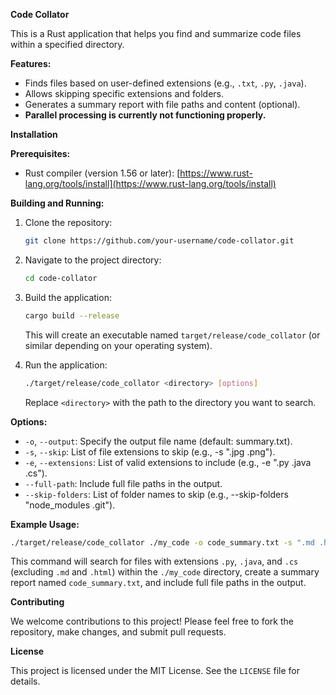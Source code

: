**Code Collator**

This is a Rust application that helps you find and summarize code files within a specified directory.

**Features:**

* Finds files based on user-defined extensions (e.g., `.txt`, `.py`, `.java`).
* Allows skipping specific extensions and folders.
* Generates a summary report with file paths and content (optional).
* **Parallel processing is currently not functioning properly.**

**Installation**

**Prerequisites:**

* Rust compiler (version 1.56 or later): [https://www.rust-lang.org/tools/install](https://www.rust-lang.org/tools/install)

**Building and Running:**

1. Clone the repository:

   ```bash
   git clone https://github.com/your-username/code-collator.git
   ```

2. Navigate to the project directory:

   ```bash
   cd code-collator
   ```

3. Build the application:

   ```bash
   cargo build --release
   ```

   This will create an executable named `target/release/code_collator` (or similar depending on your operating system).

4. Run the application:

   ```bash
   ./target/release/code_collator <directory> [options]
   ```

   Replace `<directory>` with the path to the directory you want to search.

**Options:**

* `-o`, `--output`: Specify the output file name (default: summary.txt).
* `-s`, `--skip`: List of file extensions to skip (e.g., -s ".jpg .png").
* `-e`, `--extensions`: List of valid extensions to include (e.g., -e ".py .java .cs").
* `--full-path`: Include full file paths in the output.
* `--skip-folders`: List of folder names to skip (e.g., --skip-folders "node_modules .git").

**Example Usage:**

```bash
./target/release/code_collator ./my_code -o code_summary.txt -s ".md .html" --full-path
```

This command will search for files with extensions `.py`, `.java`, and `.cs` (excluding `.md` and `.html`) within the `./my_code` directory, create a summary report named `code_summary.txt`, and include full file paths in the output.

**Contributing**

We welcome contributions to this project! Please feel free to fork the repository, make changes, and submit pull requests.

**License**

This project is licensed under the MIT License. See the `LICENSE` file for details.
